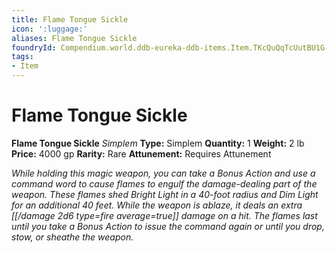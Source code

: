 ```yaml
---
title: Flame Tongue Sickle
icon: ':luggage:'
aliases: Flame Tongue Sickle
foundryId: Compendium.world.ddb-eureka-ddb-items.Item.TKcQuQqTcUutBU1G
tags:
- Item
---
```


# Flame Tongue Sickle

**Flame Tongue Sickle**
_Simplem_
**Type:** Simplem
**Quantity:** 1
**Weight:** 2 lb
**Price:** 4000 gp
**Rarity:** Rare
**Attunement:** Requires Attunement

*While holding this magic weapon, you can take a Bonus Action and use a command word to cause flames to engulf the damage-dealing part of the weapon. These flames shed Bright Light in a 40-foot radius and Dim Light for an additional 40 feet. While the weapon is ablaze, it deals an extra  [[/damage 2d6 type=fire average=true]] damage on a hit. The flames last until you take a Bonus Action to issue the command again or until you drop, stow, or sheathe the weapon.*